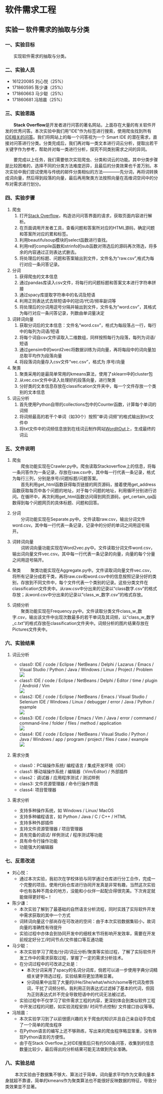 # 软件需求工程
## 实验一 软件需求的抽取与分类

### 一、实验目标
&emsp;&emsp;实现软件需求的抽取与分类。

### 二、实验人员
* 161220085 刘心悦（25%）
* 171860595 陈少谦（25%）
* 171860663 马少聪（25%）
* 171860681 冯旭晨（25%）

### 三、实验思路 
&emsp;&emsp;**Stack Overflow**是开发者进行问答的著名网站，上面存在大量的有关软件开发的优秀问答。本次实验中我们用“IDE”作为标签进行搜索，使用爬虫找到所有[IDE相关的问答](https://stackoverflow.com/questions/tagged/ide)。我们将网站上的每一个问答视为一个 Smart IDE 的潜在需求，直接对问答进行分类。分类完成后，我们再对每一类文本进行词云分析，提取出若干关键字作为参考，帮助并对每一类进行分析，探究不同类别需求之间的异同。

&emsp;&emsp;要完成以上任务，我们需要依次实现爬虫、分类和词云的功能。其中分类步骤是比较困难的，选择不同的分类方法难度迥异，且最后的分类效果也千差万别。本次实验中我们尝试使用与传统的邮件分类相似的方法————先分词，再将词转换成词向量，然后得到段落的向量，最后再用聚类方法按照向量在高维词空间中的分布对需求进行划分。


### 四、实验步骤
1. 爬虫  
    1. 打开[Stack Overflow](https://stackoverflow.com/)，构造访问问答界面的请求，获取页面内容进行解析。
    2. 在页面调用开发者工具，查看问题和答案所对应的HTML源码，确定问题和答案所对应的累和标签。
    3. 利用beautifulsoup模块的select函数进行查找。
    4. 利用re的compile函数和strinfo的sub函数对筛选后的源码再次筛选，将多余的内容通过正则表达式删去。
    5. 将处理后的标题、问题和答案输出到文件，文件名为“raw.csv”,格式为每行对应一条问答记录。
2. 分词
    1. 获得爬虫的文本信息
    2. 通过pandas库读入csv文件，将每行的问题标题和答案文本进行字符串拼接
    3. 通过spacy库提取字符串中的名词及短语
    4. 利用正则表达式去除短语中的冠词/代词/频率副词等
    5. 将处理后的分词用逗号分隔并输出到文件，文件名为“word.csv”，其格式为每行对应一条问答记录，列数由单词量决定
3. 词转词向量
   1. 获取分词后的文本信息：文件名“word.csv”，格式为每段落占一行，每行中的每列为词语/短语
   2. 将每个词自csv文件读取入二维数组，同样按照每行为段落，每列为词语/短语
   3. 通过gensim中的word2vec将数据训练为词向量，再将每段中的词向量加总取平均作为段落向量
   4. 将段落词向量存入csv文件“vec.csv”，格式为 序号/向量
4. 聚类
   1. 聚类采用的是最简单常用的kmeans算法，使用了sklearn中的cluster包
   2. 从vec.csv文件中读入处理好的段落向量，进行聚类
   3. 分好类的文本信息存放在classification文件夹中，每一个文件存放一个类别的文本信息
5. 词云分析
   1. 首先使用Python自带的collections包中的Counter函数，计算每个单词的词频
   2. 将词频最高的若干个单词（如30个）按照“单词:词频”的格式输出到txt文件中
   3. 将txt文件中的词频信息放到在线词云制作网站[WordItOut](http://www.yyyweb.com/demo/inner-show/word-itout.html)上，生成最终的词云

### 五、文件说明
1. 爬虫  
    &emsp;&emsp;爬虫功能实现在Crawler.py中。爬虫读取Stackoverflow上的信息，将每一条问答作为一条记录，存放在raw.csv中，其中每一行代表一条记录，格式为每行三列，分别是序号/问题标题/问题答案。<br>
    &emsp;&emsp;首先利用get_html函数获得每页链接的网页源码，接着使用get_address函数获取每页中各个问题的地址，对于每个问题的地址，利用循环分别进行访问。在循环中，再次利用get_html函数访问得到网页源码，get_certain_qa函数得到每个问题网页的具体标题、问题和回答。

2. 分词  
    &emsp;&emsp;分词功能实现在Separate.py中。文件读取raw.csv，输出分词文件word.csv。其中每一行代表一条记录，记录中的分好的单词之间用逗号隔开。  

3. 词转词向量  
    &emsp;&emsp;词转词向量功能实现在Word2vec.py中。文件读取分词文件word.csv，输出词向量文件vec.csv。其中每一行代表一条记录的向量，向量的每个分量之间用逗号隔开。  

4. 聚类
    &emsp;&emsp;聚类功能实现在Aggregate.py中。文件读取词向量文件vec.csv，将所有记录分成若干类，再将raw.csv和word.csv中的信息按照记录分好的类别，存放到不同文件中，每个文件代表一个类别的记录。这些分类文件在classification文件夹中。从raw.csv中分出来的记录以“class数字.csv”的格式存放；从word.csv中分出来的记录以“class_w_数字.csv”的格式存放。
    
5. 词频分析  
    &emsp;&emsp;聚类功能实现在Frequency.py中。文件读取分类文件class_w_数字.csv，输出该文件中出现次数最多的若干单词及其词频，以“class_w_数字_c.txt”的格式存放在classification文件夹中。词频分析的图片结果存放在Pictures文件夹中。

### 六、实验结果
1. 词云分析
    * class0: IDE / code / Eclipse / NetBeans / Delphi / Lazarus / Emacs / Visual Studio / Python / Java / Windows / Linux / Project / Problem <br>
![](https://github.com/NJUaaron/SoftwareReqEng/blob/master/Exp1/Pictures/WordCloud0.png)
    * class1: IDE / code / Eclipse / NetBeans / Delphi / Editor / time / plugin / Android / Vim <br>
![](https://github.com/NJUaaron/SoftwareReqEng/blob/master/Exp1/Pictures/WordCloud1.png)
    * class2: IDE / code / Eclipse / NetBeans / Emacs / Visual Studio / Selenium IDE / Windows / Linux / debugger / error / Java / Python / example <br>
![](https://github.com/NJUaaron/SoftwareReqEng/blob/master/Exp1/Pictures/WordCloud2.png)
    * class3: IDE / code / Eclipse / Emacs / Vim / Java / error / command / command-line / folder / files / method / application <br>
![](https://github.com/NJUaaron/SoftwareReqEng/blob/master/Exp1/Pictures/WordCloud3.png)
    * class4: IDE / code / Eclipse / NetBeans / Visual Studio / Python / Java / Windows / app / program / project / files / case / example <br>
![](https://github.com/NJUaaron/SoftwareReqEng/blob/master/Exp1/Pictures/WordCloud4.png)

2. 需求分类
    * class0：PC端操作系统/ 编程语言 / 集成开发环境（IDE）
    * class1: 移动端操作系统 / 编辑器（Vim/Editor) / 外部插件
    * class2：调试器 / 应用程序测试 / 测试样例
    * class3: 文件资源管理器 / 命令行操作界面
    * class4: 项目管理器
       
3. 需求分析
     * 支持多种操作系统，如 Windows / Linux/ MacOS
     * 支持多种编程语言，如 Python / Java / C / C++ / HTML
     * 支持多种外部插件
     * 支持文件资源管理器 / 项目管理器 
     * 具有完备的调试/ 样例测试 / 程序测试等功能
     * 具有命令行操作功能
     * 功能强大的编辑器

### 七、反思改进
* 刘心悦：
    * 通过本次实验，我初次在学校体验与同学通过仓库进行分工合作，完成一个完整的项目。使用代码仓库进行协同开发真是非常有趣，当然这次实验中也有各种不周全的地方，没能和小伙伴一起配合得很完美。下次肯定就能做得更好啦~！
* 陈少谦：
    * 本次实验了解到了最基础的自然语言分析流程，同时实践了实际软件开发中需求获取的其中一个方式
    * 词转词向量这个部尚存在可改进的空间：由于本次实验数据集较小，故词向量的准确性有待提升
    * 实验过程中亦体会到协同开发中的细枝末节将影响开发效率，需要在开发前规定好分工/时间节点/文件接口等互通功能
* 马少聪：
    * 本次实验学习了爬虫/分词/词云分析/聚类等实验过程，了解了实际软件开发工作中的需求获取过程，掌握了一定的需求分析技术。
    * 在分词过程中的可改进之处是：
        * 本次分词采用了spacy的名词分词库，倘若可以进一步使用字典分词精细关键字筛选过程，实验结果将更加清晰显著。
        * 分词结果中出现了大量的I/He/She/what/which/some等代词及修饰词，干扰了词频分析。我利用正则表达式过滤掉了基本的代词，但因为正则表达式并不完全导致短语中的代词无法被过滤。
    * 实验过程中不仅学习了软件需求工程的内容，更深刻体会到类似软件工程中开发过程的问题，如实验流程安排/ 时间节点控制/ 文件接口协议等等。
* 冯旭晨：
    * 本次实验学习到了以前很感兴趣的关于爬虫的知识并且自己亲自动手完成了一个简单的爬虫程序
	* 在Python语言的编写上还不够熟练，写出来的爬虫程序略显笨重，没有体现Python语言的方便性。
    * 由于在Stack Overflow上对IDE搜索后只有约500条问答，收集到的信息数量比较少，最后得出的分析结果可能无法做到完全准确。

### 八、实验总结
&emsp;&emsp; 本次实验由于数据集不够大、算法过于简单，词向量求平均作为文章向量本身就超不靠谱，简单的kmeans作为聚类算法也不能很好反映数据的特征，导致分类效果並不显著。
